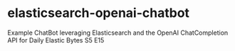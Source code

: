 # elasticsearch-openai-chatbot
Example ChatBot leveraging Elasticsearch and the OpenAI ChatCompletion API for Daily Elastic Bytes S5 E15

